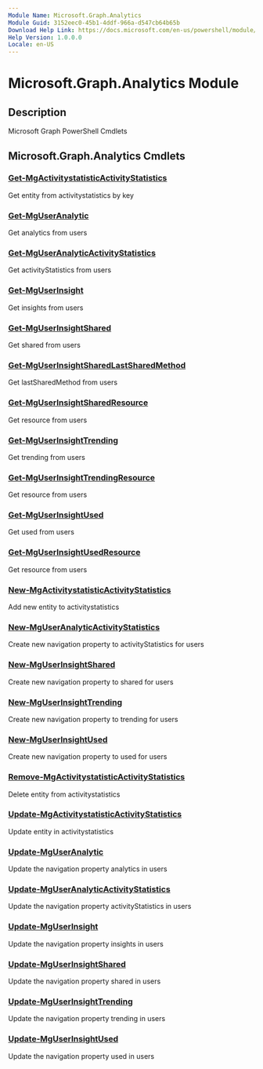```yaml
---
Module Name: Microsoft.Graph.Analytics
Module Guid: 3152eec0-45b1-4ddf-966a-d547cb64b65b
Download Help Link: https://docs.microsoft.com/en-us/powershell/module/microsoft.graph.analytics
Help Version: 1.0.0.0
Locale: en-US
---
```


# Microsoft.Graph.Analytics Module
## Description
Microsoft Graph PowerShell Cmdlets

## Microsoft.Graph.Analytics Cmdlets
### [Get-MgActivitystatisticActivityStatistics](Get-MgActivitystatisticActivityStatistics.md)
Get entity from activitystatistics by key

### [Get-MgUserAnalytic](Get-MgUserAnalytic.md)
Get analytics from users

### [Get-MgUserAnalyticActivityStatistics](Get-MgUserAnalyticActivityStatistics.md)
Get activityStatistics from users

### [Get-MgUserInsight](Get-MgUserInsight.md)
Get insights from users

### [Get-MgUserInsightShared](Get-MgUserInsightShared.md)
Get shared from users

### [Get-MgUserInsightSharedLastSharedMethod](Get-MgUserInsightSharedLastSharedMethod.md)
Get lastSharedMethod from users

### [Get-MgUserInsightSharedResource](Get-MgUserInsightSharedResource.md)
Get resource from users

### [Get-MgUserInsightTrending](Get-MgUserInsightTrending.md)
Get trending from users

### [Get-MgUserInsightTrendingResource](Get-MgUserInsightTrendingResource.md)
Get resource from users

### [Get-MgUserInsightUsed](Get-MgUserInsightUsed.md)
Get used from users

### [Get-MgUserInsightUsedResource](Get-MgUserInsightUsedResource.md)
Get resource from users

### [New-MgActivitystatisticActivityStatistics](New-MgActivitystatisticActivityStatistics.md)
Add new entity to activitystatistics

### [New-MgUserAnalyticActivityStatistics](New-MgUserAnalyticActivityStatistics.md)
Create new navigation property to activityStatistics for users

### [New-MgUserInsightShared](New-MgUserInsightShared.md)
Create new navigation property to shared for users

### [New-MgUserInsightTrending](New-MgUserInsightTrending.md)
Create new navigation property to trending for users

### [New-MgUserInsightUsed](New-MgUserInsightUsed.md)
Create new navigation property to used for users

### [Remove-MgActivitystatisticActivityStatistics](Remove-MgActivitystatisticActivityStatistics.md)
Delete entity from activitystatistics

### [Update-MgActivitystatisticActivityStatistics](Update-MgActivitystatisticActivityStatistics.md)
Update entity in activitystatistics

### [Update-MgUserAnalytic](Update-MgUserAnalytic.md)
Update the navigation property analytics in users

### [Update-MgUserAnalyticActivityStatistics](Update-MgUserAnalyticActivityStatistics.md)
Update the navigation property activityStatistics in users

### [Update-MgUserInsight](Update-MgUserInsight.md)
Update the navigation property insights in users

### [Update-MgUserInsightShared](Update-MgUserInsightShared.md)
Update the navigation property shared in users

### [Update-MgUserInsightTrending](Update-MgUserInsightTrending.md)
Update the navigation property trending in users

### [Update-MgUserInsightUsed](Update-MgUserInsightUsed.md)
Update the navigation property used in users


